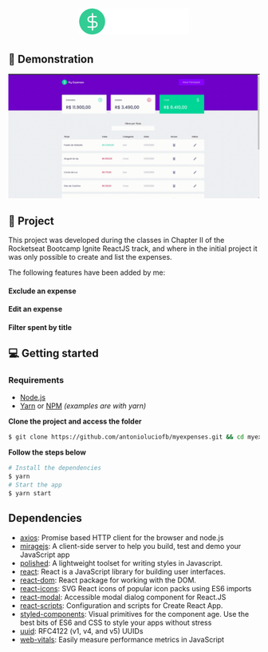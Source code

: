 <h1 align="center">
  <img alt="dtmoney" title="dtmoney" src="./src/assets/logo.svg" width="220px" />
</h1>

## 🙂 Demonstration

<img alt="dtmoney" title="dtmoney" src="./src/assets/myexpenses.gif"/>

## 📝 Project

This project was developed during the classes in Chapter II of the Rocketseat Bootcamp Ignite ReactJS track,
and where in the initial project it was only possible to create and list the expenses.

The following features have been added by me:

#### Exclude an expense
#### Edit an expense
#### Filter spent by title

## 💻 Getting started

### Requirements

- [Node.js](https://nodejs.org/en/)
- [Yarn](https://classic.yarnpkg.com/) or [NPM](https://www.npmjs.com/) _(examples are with yarn)_

**Clone the project and access the folder**

```bash
$ git clone https://github.com/antonioluciofb/myexpenses.git && cd myexpenses
```

**Follow the steps below**

```bash
# Install the dependencies
$ yarn
# Start the app
$ yarn start
```

## Dependencies

- [axios](https://ghub.io/axios): Promise based HTTP client for the browser and node.js
- [miragejs](https://ghub.io/miragejs): A client-side server to help you build, test and demo your JavaScript app
- [polished](https://ghub.io/polished): A lightweight toolset for writing styles in Javascript.
- [react](https://ghub.io/react): React is a JavaScript library for building user interfaces.
- [react-dom](https://ghub.io/react-dom): React package for working with the DOM.
- [react-icons](https://ghub.io/react-icons): SVG React icons of popular icon packs using ES6 imports
- [react-modal](https://ghub.io/react-modal): Accessible modal dialog component for React.JS
- [react-scripts](https://ghub.io/react-scripts): Configuration and scripts for Create React App.
- [styled-components](https://ghub.io/styled-components): Visual primitives for the component age. Use the best bits of ES6 and CSS to style your apps without stress
- [uuid](https://ghub.io/uuid): RFC4122 (v1, v4, and v5) UUIDs
- [web-vitals](https://ghub.io/web-vitals): Easily measure performance metrics in JavaScript
